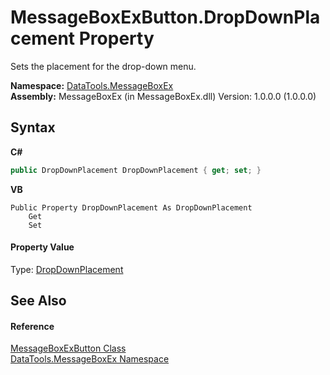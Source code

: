 # MessageBoxExButton.DropDownPlacement Property 
 

Sets the placement for the drop-down menu.

**Namespace:**&nbsp;<a href="N_DataTools_MessageBoxEx.md">DataTools.MessageBoxEx</a><br />**Assembly:**&nbsp;MessageBoxEx (in MessageBoxEx.dll) Version: 1.0.0.0 (1.0.0.0)

## Syntax

**C#**<br />
``` C#
public DropDownPlacement DropDownPlacement { get; set; }
```

**VB**<br />
``` VB
Public Property DropDownPlacement As DropDownPlacement
	Get
	Set
```


#### Property Value
Type: <a href="T_DataTools_MessageBoxEx_DropDownPlacement.md">DropDownPlacement</a>

## See Also


#### Reference
<a href="T_DataTools_MessageBoxEx_MessageBoxExButton.md">MessageBoxExButton Class</a><br /><a href="N_DataTools_MessageBoxEx.md">DataTools.MessageBoxEx Namespace</a><br />